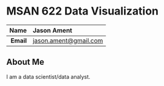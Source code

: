 MSAN 622 Data Visualization
==============================

| **Name**  | Jason Ament |
|----------:|:------------|
| **Email** | jason.ament@gmail.com |

## About Me ##

I am a data scientist/data analyst.
